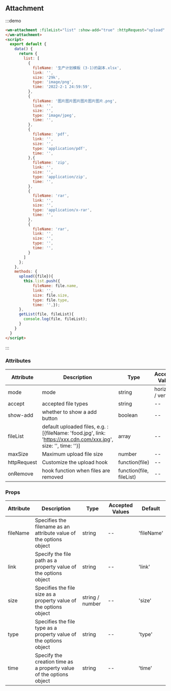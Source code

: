 ## Attachment

:::demo

```html
<wm-attachment :fileList="list" :show-add="true" :httpRequest="upload" :onRemove ="getList">
</wm-attachment>
<script>
  export default {
    data() {
      return {
        list: [
          {
            fileName: '生产计划模板 (3-1)的副本.xlsx',
            link: '',
            size: '29k',
            type: 'image/png',
            time: '2022-2-1 24:59:59',
          },
          {
            fileName: '图片图片图片图片图片图片.png',
            link: '',
            size: '',
            type: 'image/jpeg',
            time: '',
          },
          {
            fileName: 'pdf',
            link: '',
            size: '',
            type: 'application/pdf',
            time: '',
          },{
            fileName: 'zip',
            link: '',
            size: '',
            type: 'application/zip',
            time: '',
          },
          {
            fileName: 'rar',
            link: '',
            size: '',
            type: 'application/x-rar',
            time: '',
          },
          {
            fileName: 'rar',
            link: '',
            size: '',
            type: '',
            time: '',
          }
        ]
      };
    },
    methods: {
      upload({file}){
        this.list.push({ 
            fileName: file.name,
            link: '',
            size: file.size,
            type: file.type,
            time: '',});
      },
      getList(file, fileList){
        console.log(file, fileList);
      }
    }
  }
</script>
```

:::

### Attributes

| Attribute | Description | Type | Accepted Values | Default
|---------|--------|-------| --------|--------
| mode | mode | string | horizontal / vertical | horizontal
| accept | accepted file types | string |-- | --
| show-add | whether to show a add button | boolean |-- | true
| fileList | default uploaded files, e.g. : [{fileName: 'food.jpg', link: 'https://xxx.cdn.com/xxx.jpg', size: '', time: ''}] | array | -- | []
| maxSize | Maximum upload file size | number | -- | 5M
| httpRequest | Customize the upload hook | function(file) | -- | --
| onRemove | hook function when files are removed | function(file, fileList) | -- | --

### Props

| Attribute | Description | Type | Accepted Values | Default
|---------|--------|-------| --------|--------
| fileName | Specifies the filename as an attribute value of the options object |string |-- | 'fileName'
| link | Specify the file path as a property value of the options object |string |-- | 'link'
| size | Specifies the file size as a property value of the options object | string / number |-- | 'size'
| type | Specifies the file type as a property value of the options object |string |-- | 'type'
| time | Specify the creation time as a property value of the options object |string |-- | 'time'
